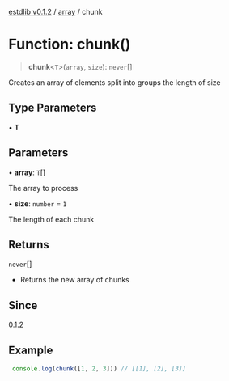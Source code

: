 [estdlib v0.1.2](../wiki/Home) / [array](../wiki/array) / chunk

# Function: chunk()

> **chunk**\<`T`\>(`array`, `size`): `never`[]

Creates an array of elements split into groups the length of size

## Type Parameters

• **T**

## Parameters

• **array**: `T`[]

The array to process

• **size**: `number` = `1`

The length of each chunk

## Returns

`never`[]

- Returns the new array of chunks

## Since

0.1.2

## Example

```js
 console.log(chunk([1, 2, 3])) // [[1], [2], [3]]

```
